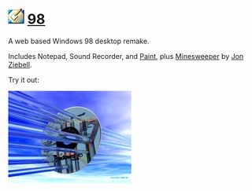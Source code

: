 
# ![](images/icons/desktop-32x32.png) [98](http://1j01.github.io/98/)

A web based Windows 98 desktop remake.

Includes Notepad, Sound Recorder, and [Paint],
plus [Minesweeper] by [Jon Ziebell].

Try it out:

[![](images/3d.jpg)](http://1j01.github.io/98/)

[Paint]: https://github.com/1j01/jspaint
[Minesweeper]: https://github.com/ziebelje/minesweeper
[Jon Ziebell]: https://github.com/ziebelje/
